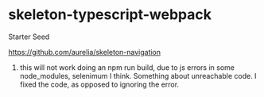 # skeleton-typescript-webpack
Starter Seed

https://github.com/aurelia/skeleton-navigation

1. this will not work doing an npm run build, due to js errors in some node_modules, selenimum I think.  Something about unreachable code.  I fixed the code, as opposed to ignoring the error.
